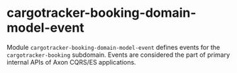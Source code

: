 # cargotracker-booking-domain-model-event

Module `cargotracker-booking-domain-model-event` defines events for the `cargotracker-booking` subdomain. Events are considered the part of primary internal APIs of Axon CQRS/ES applications.
